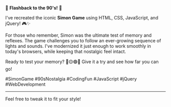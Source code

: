 

🚨 **Flashback to the 90's!** 🚨

I've recreated the iconic **Simon Game** using HTML, CSS, JavaScript, and jQuery! 🎮✨

For those who remember, Simon was the ultimate test of memory and reflexes. The game challenges you to follow an ever-growing sequence of lights and sounds. I've modernized it just enough to work smoothly in today's browsers, while keeping that nostalgic feel intact. 

Ready to test your memory? 🔴🟡🟢🔵 Give it a try and see how far you can go! 

#SimonGame #90sNostalgia #CodingFun #JavaScript #jQuery #WebDevelopment

---

Feel free to tweak it to fit your style!
